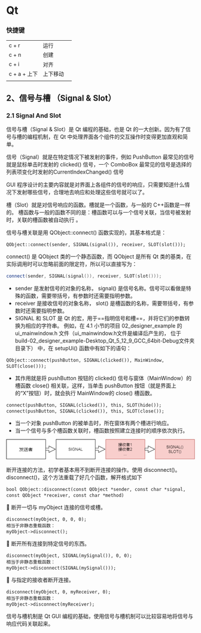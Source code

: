 





# Qt



### 快捷键

|              |          |      |
| ------------ | -------- | ---- |
| c + r        | 运行     |      |
| c + n        | 创建     |      |
| c + i        | 对齐     |      |
| c + a + 上下 | 上下移动 |      |
|              |          |      |





## 2、信号与槽 （Signal & Slot）  

### 2.1  Signal  And Slot 

信号与槽（Signal & Slot）是 Qt 编程的基础，也是 Qt 的一大创新。因为有了信号与槽的编程机制，在 Qt 中处理界面各个组件的交互操作时变得更加直观和简单。  

信号（Signal）就是在特定情况下被发射的事件，例如 PushButton 最常见的信号就是鼠标单击时发射的 clicked() 信号，一个 ComboBox 最常见的信号是选择的列表项变化时发射的CurrentIndexChanged() 信号  

GUI 程序设计的主要内容就是对界面上各组件的信号的响应，只需要知道什么情况下发射哪些信号，合理地去响应和处理这些信号就可以了。  

槽（Slot）就是对信号响应的函数。槽就是一个函数，与一般的 C++函数是一样的。
槽函数与一般的函数不同的是：槽函数可以与一个信号关联，当信号被发射时，关联的槽函数被自动执行  。

信号与槽关联是用 QObject::connect() 函数实现的，其基本格式是：

```
QObject::connect(sender, SIGNAL(signal()), receiver, SLOT(slot()));
```

connect() 是 QObject 类的一个静态函数，而 QObject 是所有 Qt 类的基类，在实际调用时可以忽略前面的限定符，所以可以直接写为：

```c++
connect(sender, SIGNAL(signal()), receiver, SLOT(slot()));
```

- sender 是发射信号的对象的名称， signal() 是信号名称。信号可以看做是特殊的函数，需要带括号，有参数时还需要指明参数。 
- receiver 是接收信号的对象名称， slot() 是槽函数的名称，需要带括号，有参数时还需要指明参数。
- SIGNAL 和 SLOT 是 Qt 的宏，用于==指明信号和槽==，并将它们的参数转换为相应的字符串。
  例如，在 4.1 小节的项目 02_designer_example 的 ui_mainwindow.h 文件（ui_mainwindow.h文件是编译后产生的， 位于 build-02_designer_example-Desktop_Qt_5_12_9_GCC_64bit-Debug文件夹目录下） 中，在 setupUi() 函数中有如下的语句：

```
QObject::connect(pushButton, SIGNAL(clicked()), MainWindow, SLOT(close()));
```

- 其作用就是将 pushButton 按钮的 clicked() 信号与窗体（MainWindow）的槽函数 close() 相关联，这样，当单击 pushButton 按钮（就是界面上的“X”按钮）时，就会执行 MainWindow的 close() 槽函数。   

```
connect(pushButton, SIGNAL(clicked()), this, SLOT(hide());
connect(pushButton, SIGNAL(clicked()), this, SLOT(close());
```

- 当一个对象 pushButton 的被单击时，所在窗体有两个槽进行响应。
- 当一个信号与多个槽函数关联时，槽函数按照建立连接时的顺序依次执行。  

![image-20240508214611457](./assets/assets.Qt/image-20240508214611457.png)



断开连接的方法，初学者基本用不到断开连接的操作。使用 disconnect()。 disconnect()，这个方法重载了好几个函数，解开格式如下  

```
bool QObject::disconnect(const QObject *sender, const char *signal, const QObject *receiver, const char *method)
```

 断开一切与 myObject 连接的信号或槽。

```
disconnect(myObject, 0, 0, 0);
相当于非静态重载函数：
myObject->disconnect();
```

 断开所有连接到特定信号的东西。

```
disconnect(myObject, SIGNAL(mySignal()), 0, 0);
相当于非静态重载函数：
myObject->disconnect(SIGNAL(mySignal()));
```

 与指定的接收者断开连接。

```
disconnect(myObject, 0, myReceiver, 0);
相当于非静态重载函数：
myObject->disconnect(myReceiver);
```

信号与槽机制是 Qt GUI 编程的基础，使用信号与槽机制可以比较容易地将信号与响应代码关联起来。









